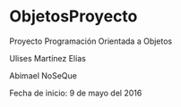 # ObjetosProyecto
Proyecto Programación Orientada a Objetos

Ulises Martínez Elías

Abimael NoSeQue

Fecha de inicio:
9 de mayo del 2016

